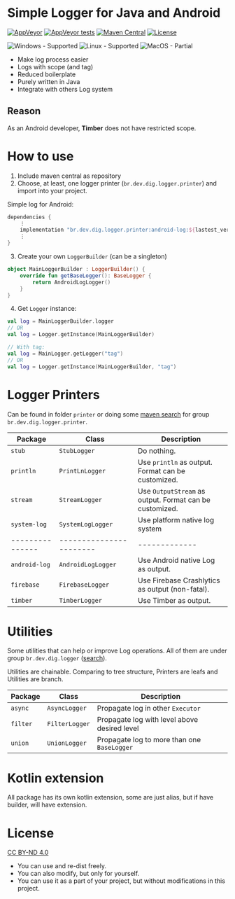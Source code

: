 Simple Logger for Java and Android
==================================
[![AppVeyor](https://img.shields.io/appveyor/build/DIG-/java-logger/main?logo=appveyor&logoColor=dddddd)](https://ci.appveyor.com/project/DIG-/java-logger/branch/main)
[![AppVeyor tests](https://img.shields.io/appveyor/tests/DIG-/java-logger/main?logo=appveyor&logoColor=dddddd)](https://ci.appveyor.com/project/DIG-/java-logger/branch/main)
[![Maven Central](https://img.shields.io/maven-central/v/br.dev.dig.logger/logger?label=maven)](https://central.sonatype.com/search?q=br.dev.dig.logger)
[![License](https://img.shields.io/static/v1?label=license&message=CC%20BY-ND%204.0&color=blue)](https://creativecommons.org/licenses/by-nd/4.0/)

![Windows - Supported](https://img.shields.io/badge/windows-supported-success?logo=windows&logoColor=dddddd)
![Linux - Supported](https://img.shields.io/badge/linux-supported-success?logo=linux&logoColor=dddddd)
![MacOS - Partial](https://img.shields.io/badge/macos-partial-orange?logo=apple&logoColor=dddddd)

- Make log process easier
- Logs with scope (and tag)
- Reduced boilerplate
- Purely written in Java
- Integrate with others Log system

Reason
------
As an Android developer, **Timber** does not have restricted scope.

How to use
==========
1. Include maven central as repository
2. Choose, at least, one logger printer (`br.dev.dig.logger.printer`) and import into your project.

Simple log for Android:
```groovy
dependencies {
    ⋮
    implementation "br.dev.dig.logger.printer:android-log:${lastest_version}"
    ⋮
}

```
3. Create your own `LoggerBuilder` (can be a singleton)
```kotlin
object MainLoggerBuilder : LoggerBuilder() {
    override fun getBaseLogger(): BaseLogger {
        return AndroidLogLogger()
    }
}
```
4. Get `Logger` instance:
```kotlin
val log = MainLoggerBuilder.logger
// OR
val log = Logger.getInstance(MainLoggerBuilder)

// With tag:
val log = MainLogger.getLogger("tag")
// OR
val log = Logger.getInstance(MainLoggerBuilder, "tag")
```

Logger Printers
===============
Can be found in folder `printer` or doing some [maven search](https://search.maven.org/search?q=g:br.dev.dig.logger.printer) for group `br.dev.dig.logger.printer`.

| Package       | Class                 | Description |
|---------------|-----------------------|-------------|
| `stub`        | `StubLogger`          | Do nothing. |
| `println`     | `PrintLnLogger`       | Use `println` as output. Format can be customized. |
| `stream`      | `StreamLogger`        | Use `OutputStream` as output. Format can be customized. |
| `system-log`  | `SystemLogLogger`     | Use platform native log system |
|---------------|-----------------------|-------------|
| `android-log` | `AndroidLogLogger`    | Use Android native Log as output. |
| `firebase`    | `FirebaseLogger`      | Use Firebase Crashlytics as output (non-fatal). |
| `timber`      | `TimberLogger`        | Use Timber as output. |

Utilities
=========
Some utilities that can help or improve Log operations. All of them are under group `br.dev.dig.logger` ([search]((https://search.maven.org/search?q=g:br.dev.dig.logger))).

Utilities are chainable. Comparing to tree structure, Printers are leafs and Utilities are branch.

| Package       | Class                 | Description |
|---------------|-----------------------|-------------|
| `async`       | `AsyncLogger`         | Propagate log in other `Executor`|
| `filter`      | `FilterLogger`        | Propagate log with level above desired level |
| `union`       | `UnionLogger`         | Propagate log to more than one `BaseLogger` |

Kotlin extension
================
All package has its own kotlin extension, some are just alias, but if have builder, will have extension.

License
=======
[CC BY-ND 4.0](https://creativecommons.org/licenses/by-nd/4.0/)
- You can use and re-dist freely.
- You can also modify, but only for yourself.
- You can use it as a part of your project, but without modifications in this project.